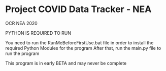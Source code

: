 # Project COVID Data Tracker - NEA
 OCR NEA 2020

PYTHON IS REQUIRED TO RUN

You need to run the RunMeBeforeFirstUse.bat file in order to install the required Python Modules for the program
After that, run the main.py file to run the program

This program is in early BETA and may never be complete